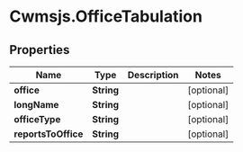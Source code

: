 # Cwmsjs.OfficeTabulation

## Properties

Name | Type | Description | Notes
------------ | ------------- | ------------- | -------------
**office** | **String** |  | [optional] 
**longName** | **String** |  | [optional] 
**officeType** | **String** |  | [optional] 
**reportsToOffice** | **String** |  | [optional] 


